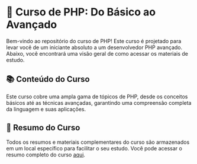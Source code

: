# 🚀 Curso de PHP: Do Básico ao Avançado

Bem-vindo ao repositório do curso de PHP! Este curso é projetado para levar você de um iniciante absoluto a um desenvolvedor PHP avançado. Abaixo, você encontrará uma visão geral de como acessar os materiais de estudo.

## 📚 Conteúdo do Curso

Este curso cobre uma ampla gama de tópicos de PHP, desde os conceitos básicos até as técnicas avançadas, garantindo uma compreensão completa da linguagem e suas aplicações.

## 📁 Resumo do Curso

Todos os resumos e materiais complementares do curso são armazenados em um local específico para facilitar o seu estudo. Você pode acessar o resumo completo do curso [aqui](https://right-rule-30b.notion.site/8e72bcb0df624741bcd13e99fdb860c3?v=01f316f841b24decac18537e80d84eca).

